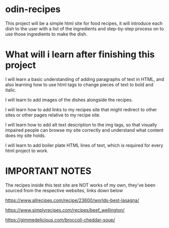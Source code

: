 # odin-recipes
This project will be a simple html site for food recipes, it will introduce each
dish to the user with a list of the ingredients and step-by-step process on to
use those ingredients to make the dish.

# What will i learn after finishing this project
I will learn a basic understanding of adding paragraphs of text in HTML, and
also learning how to use html tags to change pieces of text to bold and italic.

I will learn to add images of the dishes alongside the recipes.

I will learn how to add links to my recipes site that might redirect to other
sites or other pages relative to my recipe site.

I will learn how to add alt text description to the img tags, so that visually
impaired people can browse my site correctly and understand what content does
my site holds.

I will learn to add boiler plate HTML lines of text, which is required for every
html project to work.

# IMPORTANT NOTES
The recipes inside this test site are NOT works of my own, they've been sourced
from the respective websites, links down below

https://www.allrecipes.com/recipe/23600/worlds-best-lasagna/

https://www.simplyrecipes.com/recipes/beef_wellington/

https://gimmedelicious.com/broccoli-cheddar-soup/